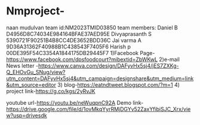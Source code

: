 # Nmproject-
naan mudulvan team id:NM2023TMID03850
team members:
Daniel B
D4956D8C74034E984164BFAE37AED95E
Divyaprasanth S
5390721F90251B4B8CC4DE3652BDD36C
Jai varma A
9D36A31362F40988B1C438543F7405F6
Harish p
00DE395F54C3354A1844175DB29445F7
1)Facebook Page-https://www.facebook.com/dpsfoodcourt?mibextid=ZbWKwL
2)e-mail News letter -https://www.canva.com/design/DAFyvHx5sj4/jES7ZXKg-Q_EHOvGu_SNug/view?utm_content=DAFyvHx5sj4&utm_campaign=designshare&utm_medium=link&utm_source=editor
3) blog-https://eatndtweet.blogspot.com/?m=1
4) project link-https://g.co/kgs/2yRvJK

youtube url-https://youtu.be/neWuqpnC92A
Demo link- https://drive.google.com/file/d/1ovMkqYyrRMjDGYv52ZaxYfibiSJC_Xrx/view?usp=drivesdk
